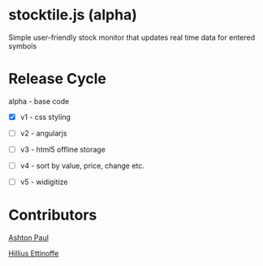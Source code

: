 stocktile.js (alpha)
===================
Simple user-friendly stock monitor that updates real time data for entered symbols


Release Cycle
=============
alpha - base code
- [x] v1 - css styling
- [ ] v2 - angularjs
- [ ] v3 - html5 offline storage
- [ ] v4 - sort by value, price, change etc.
- [ ] v5 - widigitize


Contributors
============
[Ashton Paul](https://github.com/ashtonp "ashtonp")

[Hillius Ettinoffe](https://github.com/hilliuse "hilliuse")
